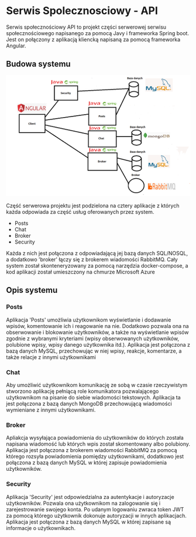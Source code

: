 # Serwis Spolecznosciowy - API
Serwis społecznościowy API to projekt części serwerowej serwisu społecznościowego napisanego za pomocą Javy i frameworka Spring boot. Jest on połączony z aplikacją kliencką
napisaną za pomocą frameworka Angular.

## Budowa systemu 
![alt text](ImagesAPI/schemat.png)

Część serwerowa projektu jest podzielona na cztery aplikacje z których każda odpowiada za część usług oferowanych przez system.

- Posts
- Chat
- Broker
- Security

Każda z nich jest połączona z odpowiadającą jej bazą danych SQL/NOSQL, a dodatkowo 'broker' łączy się z brokerem wiadomości RabbitMQ. Cały system został skonteneryzowany
za pomocą narzędzia docker-compose, a kod aplikacji został umieszczony na chmurze Microsoft Azure

## Opis systemu 

### Posts
Aplikacja 'Posts' umożliwia użytkownikom wyświetlanie i dodawanie wpisów, komentowanie ich i reagowanie na nie.
Dodatkowo pozwala ona na obserwowanie i blokowanie użytkowników, a także na wyświetlanie wpisów zgodnie z wybranymi kryteriami (wpisy obserwowanych użytkowników, 
polubione wpisy, wpisy danego użytkownika itd.). Aplikacja jest połączona z bazą danych MySQL, przechowując w niej wpisy, reakcje, komentarze,
a także relacje z innymi użytkownikami

### Chat
Aby umożliwić użytkownikom komunikację ze sobą w czasie rzeczywistym stworzono aplikację pełniącą role komunikatora pozwalającego użytkownikom na pisanie 
do siebie wiadomości tekstowych. Aplikacja ta jest połączona z bazą danych MongoDB przechowującą wiadomości wymieniane z innymi użytkownikami.

### Broker
Apliakcja wysyłająca powiadomienia do użytkowników do których została napisana wiadomość lub których
wpis został skomentowany albo polubiony. Aplikacja jest połączona z brokerem wiadomości RabbitMQ za pomocą którego rozsyła powiadomienia pomiędzy użytkownikami, 
dodatkowo jest połączona z bazą danych MySQL w której zapisuje powiadomienia użytkowników.

### Security
Aplikacja 'Security' jest odpowiedzialna za autentykacje i autoryzacje użytkowników. Pozwala ona użytkownikom na zalogowanie się i zarejestrowanie 
swojego konta. Po udanym logowaniu zwraca token JWT za pomocą którego użytkownik dokonuje autoryzacji w innych aplikacjach. 
Aplikacja jest połączona z bazą danych MySQL w której zapisane są informacje o użytkownikach.
